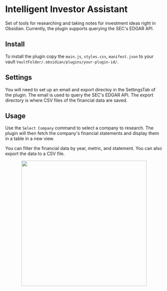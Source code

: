 # Intelligent Investor Assistant

Set of tools for researching and taking notes for investment ideas right in Obsidian. Currently, the plugin supports querying the SEC's EDGAR API.

## Install

To install the plugin copy the `main.js`, `styles.css`, `manifest.json` to your vault `VaultFolder/.obsidian/plugins/your-plugin-id/`.

## Settings

You will need to set up an email and export directoy in the SettingsTab of the plugin. The email is used to query the SEC's EDGAR API. The export directory is where CSV files of the financial data are saved.

## Usage

Use the `Select Company` command to select a company to research. The plugin will then fetch the company's financial statements and display them in a table in a new view.

You can filter the financial data by year, metric, and statement. You can also export the data to a CSV file.

<p align="center">
  <img src="./docs/select_apple.gif" width="400">
</p>


